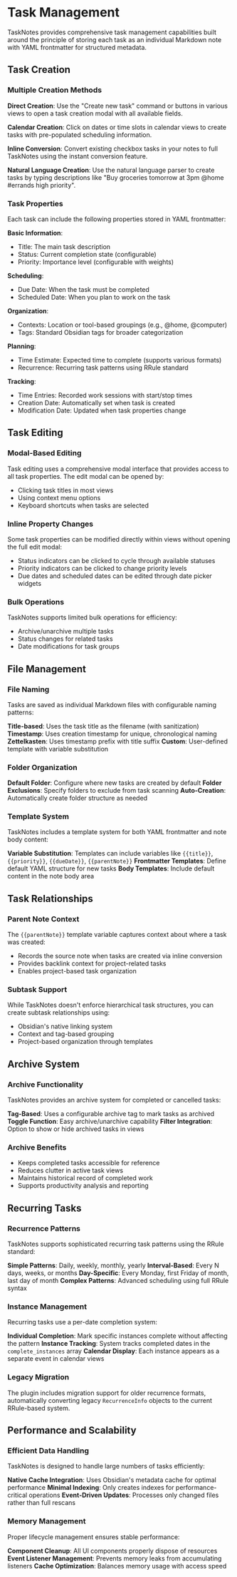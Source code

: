 # Task Management

TaskNotes provides comprehensive task management capabilities built around the principle of storing each task as an individual Markdown note with YAML frontmatter for structured metadata.

## Task Creation

### Multiple Creation Methods

**Direct Creation**: Use the "Create new task" command or buttons in various views to open a task creation modal with all available fields.

**Calendar Creation**: Click on dates or time slots in calendar views to create tasks with pre-populated scheduling information.

**Inline Conversion**: Convert existing checkbox tasks in your notes to full TaskNotes using the instant conversion feature.

**Natural Language Creation**: Use the natural language parser to create tasks by typing descriptions like "Buy groceries tomorrow at 3pm @home #errands high priority".

### Task Properties

Each task can include the following properties stored in YAML frontmatter:

**Basic Information**:
- Title: The main task description
- Status: Current completion state (configurable)
- Priority: Importance level (configurable with weights)

**Scheduling**:
- Due Date: When the task must be completed
- Scheduled Date: When you plan to work on the task

**Organization**:
- Contexts: Location or tool-based groupings (e.g., @home, @computer)
- Tags: Standard Obsidian tags for broader categorization

**Planning**:
- Time Estimate: Expected time to complete (supports various formats)
- Recurrence: Recurring task patterns using RRule standard

**Tracking**:
- Time Entries: Recorded work sessions with start/stop times
- Creation Date: Automatically set when task is created
- Modification Date: Updated when task properties change

## Task Editing

### Modal-Based Editing

Task editing uses a comprehensive modal interface that provides access to all task properties. The edit modal can be opened by:

- Clicking task titles in most views
- Using context menu options
- Keyboard shortcuts when tasks are selected

### Inline Property Changes

Some task properties can be modified directly within views without opening the full edit modal:

- Status indicators can be clicked to cycle through available statuses
- Priority indicators can be clicked to change priority levels
- Due dates and scheduled dates can be edited through date picker widgets

### Bulk Operations

TaskNotes supports limited bulk operations for efficiency:

- Archive/unarchive multiple tasks
- Status changes for related tasks
- Date modifications for task groups

## File Management

### File Naming

Tasks are saved as individual Markdown files with configurable naming patterns:

**Title-based**: Uses the task title as the filename (with sanitization)
**Timestamp**: Uses creation timestamp for unique, chronological naming
**Zettelkasten**: Uses timestamp prefix with title suffix
**Custom**: User-defined template with variable substitution

### Folder Organization

**Default Folder**: Configure where new tasks are created by default
**Folder Exclusions**: Specify folders to exclude from task scanning
**Auto-Creation**: Automatically create folder structure as needed

### Template System

TaskNotes includes a template system for both YAML frontmatter and note body content:

**Variable Substitution**: Templates can include variables like `{{title}}`, `{{priority}}`, `{{dueDate}}`, `{{parentNote}}`
**Frontmatter Templates**: Define default YAML structure for new tasks
**Body Templates**: Include default content in the note body area

## Task Relationships

### Parent Note Context

The `{{parentNote}}` template variable captures context about where a task was created:

- Records the source note when tasks are created via inline conversion
- Provides backlink context for project-related tasks
- Enables project-based task organization

### Subtask Support

While TaskNotes doesn't enforce hierarchical task structures, you can create subtask relationships using:

- Obsidian's native linking system
- Context and tag-based grouping
- Project-based organization through templates

## Archive System

### Archive Functionality

TaskNotes provides an archive system for completed or cancelled tasks:

**Tag-Based**: Uses a configurable archive tag to mark tasks as archived
**Toggle Function**: Easy archive/unarchive capability
**Filter Integration**: Option to show or hide archived tasks in views

### Archive Benefits

- Keeps completed tasks accessible for reference
- Reduces clutter in active task views
- Maintains historical record of completed work
- Supports productivity analysis and reporting

## Recurring Tasks

### Recurrence Patterns

TaskNotes supports sophisticated recurring task patterns using the RRule standard:

**Simple Patterns**: Daily, weekly, monthly, yearly
**Interval-Based**: Every N days, weeks, or months
**Day-Specific**: Every Monday, first Friday of month, last day of month
**Complex Patterns**: Advanced scheduling using full RRule syntax

### Instance Management

Recurring tasks use a per-date completion system:

**Individual Completion**: Mark specific instances complete without affecting the pattern
**Instance Tracking**: System tracks completed dates in the `complete_instances` array
**Calendar Display**: Each instance appears as a separate event in calendar views

### Legacy Migration

The plugin includes migration support for older recurrence formats, automatically converting legacy `RecurrenceInfo` objects to the current RRule-based system.

## Performance and Scalability

### Efficient Data Handling

TaskNotes is designed to handle large numbers of tasks efficiently:

**Native Cache Integration**: Uses Obsidian's metadata cache for optimal performance
**Minimal Indexing**: Only creates indexes for performance-critical operations
**Event-Driven Updates**: Processes only changed files rather than full rescans

### Memory Management

Proper lifecycle management ensures stable performance:

**Component Cleanup**: All UI components properly dispose of resources
**Event Listener Management**: Prevents memory leaks from accumulating listeners
**Cache Optimization**: Balances memory usage with access speed